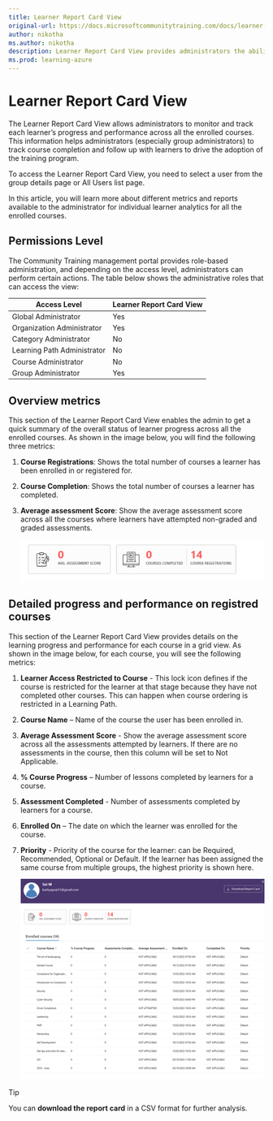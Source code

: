 ```yaml
---
title: Learner Report Card View
original-url: https://docs.microsoftcommunitytraining.com/docs/learner-report-card-view
author: nikotha
ms.author: nikotha
description: Learner Report Card View provides administrators the ability to monitor and track each learner's progress and performance across all the enrolled courses.
ms.prod: learning-azure
---
```


# Learner Report Card View

The Learner Report Card View allows administrators to monitor and track each   learner’s progress and performance across all the enrolled courses. This information helps administrators (especially group administrators) to track course completion and follow up with learners to drive the adoption of the training program.

To access the Learner Report Card View, you need to select a user from the group details page or All Users list page.

In this article, you will learn more about different metrics and reports available to the administrator for individual learner analytics for all the enrolled courses.

## Permissions Level

The Community Training management portal provides role-based administration, and depending on the access level, administrators can perform certain actions. The table below shows the administrative roles that can access the  view:  

|Access Level  |Learner Report Card View|
 |---|---|
|Global Administrator| Yes |
|Organization Administrator |Yes|
|Category Administrator|No|
|Learning Path Administrator|No|
|Course Administrator|No|
|Group Administrator|Yes|

## Overview metrics

This section of the Learner Report Card View enables the admin to get a quick summary of the overall status of learner progress across all the enrolled courses. As shown in the image below, you will find the following three metrics:

1. **Course Registrations**: Shows the total number of courses a learner has been enrolled in or registered for.

2. **Course Completion**:  Shows the total number of courses a learner has completed.

3. **Average assessment Score**: Show the average assessment score across all the courses where learners have attempted non-graded and graded assessments.

    ![Average assessment Score](../../media/image%2846%29.png)

## Detailed progress and performance on registred courses

This section of the Learner Report Card View provides details on the learning progress and performance for each course in a grid view. As shown in the image below, for each course, you will see the following metrics:

1. **Learner Access Restricted to Course** - This lock icon defines if the course is restricted for the learner at that stage because they have not completed other courses. This can happen when course ordering is restricted in a Learning Path.

2. **Course Name** – Name of the course the user has been enrolled in.

3. **Average Assessment Score** - Show the average assessment score across all the assessments attempted by learners. If there are no assessments in the course, then this column will be set to Not Applicable.

4. **% Course Progress** – Number of lessons completed by learners for a course.

5. **Assessment Completed** - Number of assessments completed by learners for a course.

6. **Enrolled On** – The date on which the learner was enrolled for the course.

7. **Priority** - Priority of the course for the learner: can be Required, Recommended, Optional or Default. If the learner has been assigned the same course from multiple groups, the highest priority is shown here.

    ![Priority of the course](../../media/image%2847%29.png)

> [!TIP]  
> You can **download the report card** in a CSV format for further analysis.
